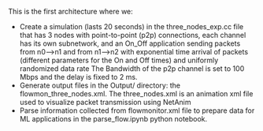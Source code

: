 This is the first architecture where we:
- Create a simulation (lasts 20 seconds) in the three_nodes_exp.cc file that has 3 nodes with point-to-point (p2p) connections, each channel has its own subnetwork, and an On_Off application sending packets from n0-->n1 and from n1-->n2 with exponential time arrival of packets (different parameters for the On and Off times) and uniformly randomized data rate
The Bandwidth of the p2p channel is set to 100 Mbps and the delay is fixed to 2 ms.
- Generate output files in the Output/ directory: the flowmon_three_nodes.xml. 
The three_nodes.xml is an animation xml file used to visualize packet transmission using NetAnim
- Parse information collected from  flowmonitor.xml file to prepare data for ML applications in the parse_flow.ipynb python notebook.


